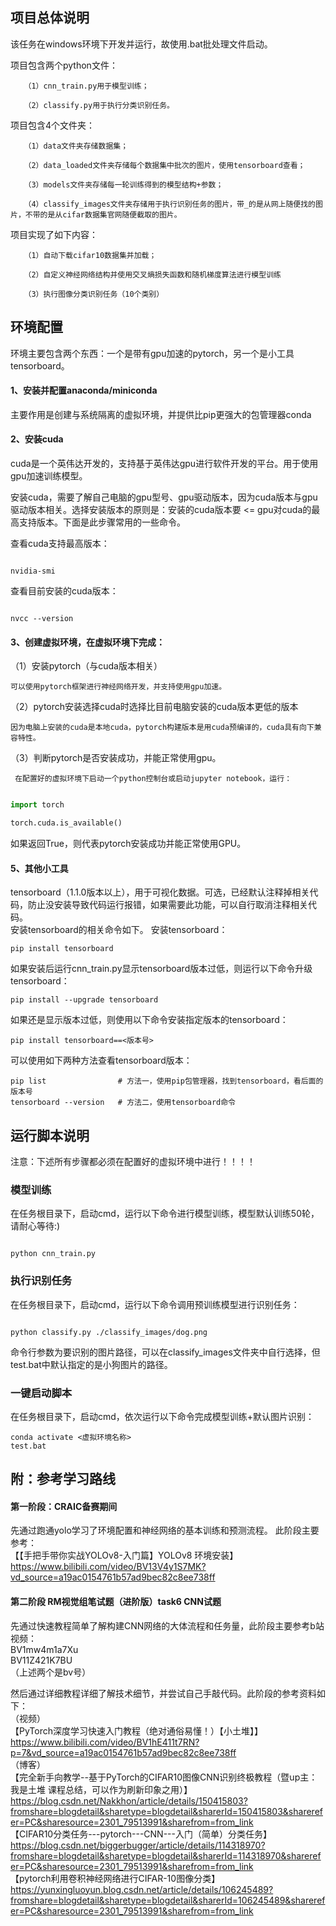 ## 项目总体说明

   该任务在windows环境下开发并运行，故使用.bat批处理文件启动。

   项目包含两个python文件：

       （1）cnn_train.py用于模型训练；

       （2）classify.py用于执行分类识别任务。

   项目包含4个文件夹：

       （1）data文件夹存储数据集；

       （2）data_loaded文件夹存储每个数据集中批次的图片，使用tensorboard查看；

       （3）models文件夹存储每一轮训练得到的模型结构+参数；

       （4）classify_images文件夹存储用于执行识别任务的图片，带_的是从网上随便找的图片，不带的是从cifar数据集官网随便截取的图片。

   项目实现了如下内容：

       （1）自动下载cifar10数据集并加载；

       （2）自定义神经网络结构并使用交叉熵损失函数和随机梯度算法进行模型训练

       （3）执行图像分类识别任务（10个类别）



## 环境配置

  环境主要包含两个东西：一个是带有gpu加速的pytorch，另一个是小工具tensorboard。

#### 1、安装并配置anaconda/miniconda   

   主要作用是创建与系统隔离的虚拟环境，并提供比pip更强大的包管理器conda

#### 2、安装cuda                                      

   cuda是一个英伟达开发的，支持基于英伟达gpu进行软件开发的平台。用于使用gpu加速训练模型。

   安装cuda，需要了解自己电脑的gpu型号、gpu驱动版本，因为cuda版本与gpu驱动版本相关。选择安装版本的原则是：安装的cuda版本要 <= gpu对cuda的最高支持版本。下面是此步骤常用的一些命令。

   查看cuda支持最高版本：

```

nvidia-smi

```

   查看目前安装的cuda版本：

```

nvcc --version

```

#### 3、创建虚拟环境，在虚拟环境下完成：

（1）安装pytorch（与cuda版本相关） 

	可以使用pytorch框架进行神经网络开发，并支持使用gpu加速。

（2）pytorch安装选择cuda时选择比目前电脑安装的cuda版本更低的版本   

 	因为电脑上安装的cuda是本地cuda，pytorch构建版本是用cuda预编译的，cuda具有向下兼容特性。

（3）判断pytorch是否安装成功，并能正常使用gpu。

	 在配置好的虚拟环境下启动一个python控制台或启动jupyter notebook，运行：

```python

import torch

torch.cuda.is_available()

```
如果返回True，则代表pytorch安装成功并能正常使用GPU。

#### 5、其他小工具

tensorboard（1.1.0版本以上），用于可视化数据。可选，已经默认注释掉相关代码，防止没安装导致代码运行报错，如果需要此功能，可以自行取消注释相关代码。  
安装tensorboard的相关命令如下。
安装tensorboard：
```
pip install tensorboard
```
如果安装后运行cnn_train.py显示tensorboard版本过低，则运行以下命令升级tensorboard：
```
pip install --upgrade tensorboard
```
如果还是显示版本过低，则使用以下命令安装指定版本的tensorboard：
```
pip install tensorboard==<版本号>
```
可以使用如下两种方法查看tensorboard版本：
```
pip list				# 方法一，使用pip包管理器，找到tensorboard，看后面的版本号
tensorboard --version	# 方法二，使用tensorboard命令
```


## 运行脚本说明     
注意：下述所有步骤都必须在配置好的虚拟环境中进行！！！！

  

### 模型训练  

   在任务根目录下，启动cmd，运行以下命令进行模型训练，模型默认训练50轮，请耐心等待:)

```

python cnn_train.py

```



### 执行识别任务

   在任务根目录下，启动cmd，运行以下命令调用预训练模型进行识别任务：

```

python classify.py ./classify_images/dog.png

```

   命令行参数为要识别的图片路径，可以在classify_images文件夹中自行选择，但test.bat中默认指定的是小狗图片的路径。

   

### 一键启动脚本

   在任务根目录下，启动cmd，依次运行以下命令完成模型训练+默认图片识别：

```
conda activate <虚拟环境名称>
test.bat

```

## 附：参考学习路线

#### 第一阶段：CRAIC备赛期间
先通过跑通yolo学习了环境配置和神经网络的基本训练和预测流程。
此阶段主要参考：  
【【手把手带你实战YOLOv8-入门篇】YOLOv8 环境安装】https://www.bilibili.com/video/BV13V4y1S7MK?vd_source=a19ac0154761b57ad9bec82c8ee738ff

#### 第二阶段 RM视觉组笔试题（进阶版）task6 CNN试题
先通过快速教程简单了解构建CNN网络的大体流程和任务量，此阶段主要参考b站视频：  
BV1mw4m1a7Xu  
BV11Z421K7BU  
（上述两个是bv号）

然后通过详细教程详细了解技术细节，并尝试自己手敲代码。此阶段的参考资料如下：  
（视频）  
【PyTorch深度学习快速入门教程（绝对通俗易懂！）【小土堆】】https://www.bilibili.com/video/BV1hE411t7RN?p=7&vd_source=a19ac0154761b57ad9bec82c8ee738ff  
（博客）  
【完全新手向教学--基于PyTorch的CIFAR10图像CNN识别终极教程（暨up主：我是土堆 课程总结，可以作为刷新印象之用）】
https://blog.csdn.net/Nakkhon/article/details/150415803?fromshare=blogdetail&sharetype=blogdetail&sharerId=150415803&sharerefer=PC&sharesource=2301_79513991&sharefrom=from_link  
【CIFAR10分类任务---pytorch---CNN---入门（简单）分类任务】
https://blog.csdn.net/biggerbugger/article/details/114318970?fromshare=blogdetail&sharetype=blogdetail&sharerId=114318970&sharerefer=PC&sharesource=2301_79513991&sharefrom=from_link  
【pytorch利用卷积神经网络进行CIFAR-10图像分类】
https://yunxingluoyun.blog.csdn.net/article/details/106245489?fromshare=blogdetail&sharetype=blogdetail&sharerId=106245489&sharerefer=PC&sharesource=2301_79513991&sharefrom=from_link


